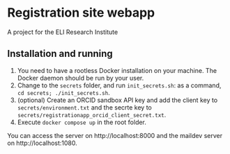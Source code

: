 # Registration site webapp

A project for the ELI Research Institute

## Installation and running

1. You need to have a rootless Docker installation on your machine. The Docker daemon should be run by your user.
2. Change to the `secrets` folder, and run `init_secrets.sh`: as a command, `cd secrets; ./init_secrets.sh`.
3. (optional) Create an ORCID sandbox API key and add the client key to `secrets/environment.txt` and the secrte key to `secrets/registrationapp_orcid_client_secret.txt`.
4. Execute `docker compose up` in the root folder.

You can access the server on http://localhost:8000 and the maildev server on http://localhost:1080.
